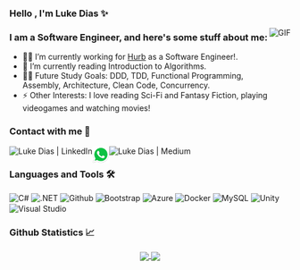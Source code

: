 ### Hello , I'm Luke Dias ✨
<img align="right" alt="GIF" height="128px" src="https://media.giphy.com/media/du3J3cXyzhj75IOgvA/giphy.gif" />

### I am a Software Engineer, and here's some stuff about me:

- 👨‍💻 I’m currently working for [Hurb](https://zerezes.com.br/pages/sobre) as a Software Engineer!.
- 🌱 I’m currently reading Introduction to Algorithms.
- 💪🏼 Future Study Goals: DDD, TDD, Functional Programming, Assembly, Architecture, Clean Code, Concurrency.
- ⚡ Other Interests: I love reading Sci-Fi and Fantasy Fiction, playing videogames and  watching movies!

[//]: <> (<img align="right" src="http://estruyf-github.azurewebsites.net/api/VisitorHit?user=LukeDias42&repo=LukeDias42&countColorcountColor&countColor=%237B1E7B"/>)

### Contact with me 📝
[<img align="left" alt="Luke Dias | LinkedIn" height="30px" src="https://cdn-icons-png.flaticon.com/512/145/145807.png"/>][linkedin]
[<img align="left" alt="Luke Dias | WhatsApp" height="30px" src="https://github.com/appicons/Whatsapp/blob/master/icons/whatsapp_194x194.png"/>][whatsapp]
[<img align="left" alt="Luke Dias | Medium" height="30px" src="https://user-images.githubusercontent.com/51720084/192867359-5ef9a19d-fff1-483f-b1b0-388c37a2a406.png"/>][medium]
<br/>

### Languages and Tools 🛠 
<div style="display: inline">
  <img align="center" alt="C#" height="30" width="40" src="https://cdn.jsdelivr.net/gh/devicons/devicon/icons/csharp/csharp-original.svg">
  <img align="center" alt=".NET" height="30" width="40" src="https://cdn.jsdelivr.net/gh/devicons/devicon/icons/dot-net/dot-net-plain.svg">
  <img align="center" alt="Github" height="30" width="40" src="https://cdn.jsdelivr.net/gh/devicons/devicon/icons/github/github-original.svg">
  <img align="center" alt="Bootstrap" height="30" width="40" src="https://cdn.jsdelivr.net/gh/devicons/devicon/icons/bootstrap/bootstrap-original.svg">
  <img align="center" alt="Azure" height="30" width="40" src="https://cdn.jsdelivr.net/gh/devicons/devicon/icons/azure/azure-original.svg">
  <img align="center" alt="Docker" height="30" width="40" src="https://cdn.jsdelivr.net/gh/devicons/devicon/icons/docker/docker-original.svg">
  <img align="center" alt="MySQL" height="30" width="40" src="https://cdn.jsdelivr.net/gh/devicons/devicon/icons/mysql/mysql-original.svg">
  <img align="center" alt="Unity" height="30" width="40" src="https://cdn.jsdelivr.net/gh/devicons/devicon/icons/unity/unity-original.svg">
  <img align="center" alt="Visual Studio" height="30" width="40" src="https://cdn.jsdelivr.net/gh/devicons/devicon/icons/visualstudio/visualstudio-plain.svg">
</div>

### Github Statistics 📈
<div align="center"> 
  <a href="">
    <img align="center" src="https://github-readme-stats.vercel.app/api?username=LukeDias42&show_icons=true&theme=monokai&count_private=true" />
  </a>
  <a href="">
    <img align="center" width="320" src="https://github-readme-stats.vercel.app/api/top-langs/?username=LukeDias42&layout=compact&langs_count=8&theme=monokai&hide=shader,scss,html,css&count_private=true"/>
  </a>
</div

[linkedin]: https://www.linkedin.com/in/lukedias/
[whatsapp]: https://wa.me/5521983448013
[medium]: https://medium.com/@lhollowwizard
